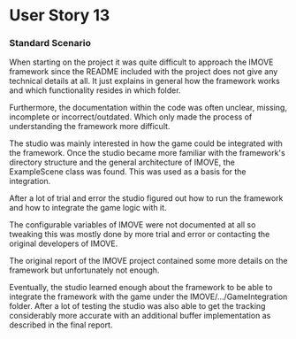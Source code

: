 # User Story 13
### Standard Scenario

When starting on the project it was quite difficult to approach the IMOVE framework since the README included with the project does not give any technical details at all. It just explains in general how the framework works and which functionality resides in which folder.

Furthermore, the documentation within the code was often unclear, missing, incomplete or incorrect/outdated. Which only made the process of understanding the framework more difficult.

The studio was mainly interested in how the game could be integrated with the framework. Once the studio became more familiar with the framework's directory structure and the general architecture of IMOVE, the ExampleScene class was found. This was used as a basis for the integration.

After a lot of trial and error the studio figured out how to run the framework and how to integrate the game logic with it.

The configurable variables of IMOVE were not documented at all so tweaking this was mostly done by more trial and error or contacting the original developers of IMOVE.

The original report of the IMOVE project contained some more details on the framework but unfortunately not enough.

Eventually, the studio learned enough about the framework to be able to integrate the framework with the game under the IMOVE/.../GameIntegration folder.
After a lot of testing the studio was also able to get the tracking considerably more accurate with an additional buffer implementation as described in the final report.